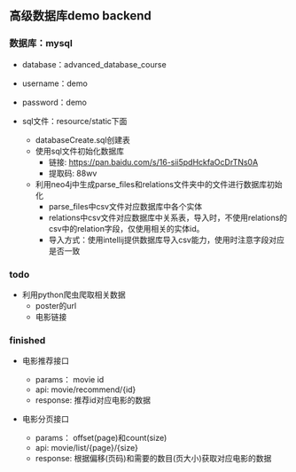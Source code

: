 ## 高级数据库demo backend

### 数据库：mysql

- database：advanced_database_course
- username：demo
- password：demo

- sql文件：resource/static下面
    - databaseCreate.sql创建表
    - 使用sql文件初始化数据库
      - 链接: https://pan.baidu.com/s/16-sii5pdHckfaOcDrTNs0A 
      - 提取码: 88wv
    - 利用neo4j中生成parse_files和relations文件夹中的文件进行数据库初始化
        - parse_files中csv文件对应数据库中各个实体
        - relations中csv文件对应数据库中关系表，导入时，不使用relations的csv中的relation字段，仅使用相关的实体id。
        - 导入方式：使用intellij提供数据库导入csv能力，使用时注意字段对应是否一致

### todo
-  利用python爬虫爬取相关数据
    -  poster的url
    -  电影链接

### finished
-  电影推荐接口
    - params： movie id
    - api: movie/recommend/{id}
    - response: 推荐id对应电影的数据

- 电影分页接口
    - params： offset(page)和count(size)
    - api: movie/list/{page}/{size}
    - response: 根据偏移(页码)和需要的数目(页大小)获取对应电影的数据

